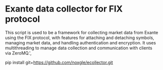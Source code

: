 # Exante data collector for FIX protocol 

This script is used to be a framework for collecting market data from Exante using the FIX protocol, with features for
attaching and detaching symbols, managing market data, and handling authentication and encryption. It uses
multithreading to manage data collection and communication with clients via ZeroMQ.',


pip install git+https://github.com/noxgle/ecollector.git
